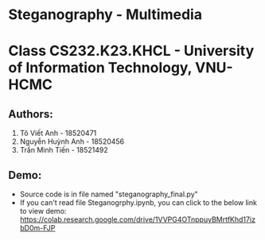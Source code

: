 # Steganography - Multimedia
# Class CS232.K23.KHCL - University of Information Technology, VNU-HCMC
## Authors:
1. Tô Viết Anh - 18520471
2. Nguyễn Huỳnh Anh - 18520456
3. Trần Minh Tiến - 18521492
## Demo:
- Source code is in file named "steganography_final.py"
- If you can't read file Steganogrphy.ipynb, you can click to the below link to view demo:
https://colab.research.google.com/drive/1VVPG4OTnppuyBMrtfKhd17izbD0m-FJP

